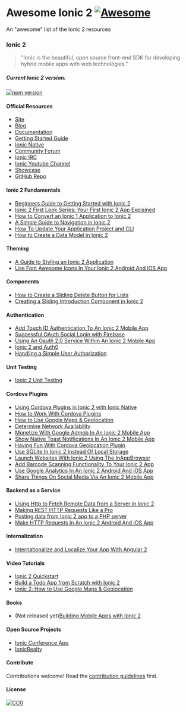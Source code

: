 # Awesome Ionic 2 [![Awesome](https://cdn.rawgit.com/sindresorhus/awesome/d7305f38d29fed78fa85652e3a63e154dd8e8829/media/badge.svg)](https://github.com/sindresorhus/awesome)

An "awesome" list of the Ionic 2 resources 

### Ionic 2
> "Ionic is the beautiful, open source front-end SDK for developing hybrid mobile apps with web technologies."

##### Current Ionic 2 version: 
[![npm version](https://badge.fury.io/js/ionic-framework.svg)](https://badge.fury.io/js/ionic-framework)


#### Official Resources
* [Site](http://ionicframework.com/)
* [Blog](blog.ionic.io/)
* [Documentation](ionicframework.com/docs/v2/)
* [Getting Started Guide](http://ionicframework.com/docs/v2/getting-started/)
* [Ionic Native](https://github.com/driftyco/ionic-native/)
* [Community Forum](http://forum.ionicframework.com/)
* [Ionic IRC](http://webchat.freenode.net/?randomnick=1&channels=%23ionic&uio=d4)
* [Ionic Youtube Channel](https://www.youtube.com/channel/UChYheBnVeCfhCmqZfCUdJQw)
* [Showcase](http://showcase.ionicframework.com/)
* [GitHub Repo](https://github.com/driftyco/ionic/tree/2.0)

#### Ionic 2 Fundamentals
* [Beginners Guide to Getting Started with Ionic 2](http://www.joshmorony.com/beginners-guide-to-getting-started-with-ionic-2/)
* [Ionic 2 First Look Series: Your First Ionic 2 App Explained](http://www.joshmorony.com/ionic-2-first-look-series-your-first-ionic-2-app-explained/)
* [How to Convert an Ionic 1 Application to Ionic 2](http://www.joshmorony.com/how-to-convert-an-ionic-1-application-to-ionic-2/)
* [A Simple Guide to Navigation in Ionic 2](http://www.joshmorony.com/a-simple-guide-to-navigation-in-ionic-2/)
* [How To Update Your Application Project and CLI](http://www.gajotres.net/ionic-2-how-to-update-your-application-project-and-cli/)
* [How to Create a Data Model in Ionic 2](http://www.joshmorony.com/how-to-create-a-data-model-in-ionic-2/)

#### Theming
* [A Guide to Styling an Ionic 2 Application](http://www.joshmorony.com/a-guide-to-styling-an-ionic-2-application/)
* [Use Font Awesome Icons In Your Ionic 2 Android And iOS App](https://www.thepolyglotdeveloper.com/2016/03/use-font-awesome-icons-in-your-ionic-2-android-and-ios-app/)

#### Components
* [How to Create a Sliding Delete Button for Lists](http://www.joshmorony.com/ionic-2-how-to-create-a-sliding-delete-button-for-lists/)
* [Creating a Sliding Introduction Component in Ionic 2](http://www.joshmorony.com/creating-a-sliding-introduction-component-in-ionic-2/)

#### Authentication
* [Add Touch ID Authentication To An Ionic 2 Mobile App](https://www.thepolyglotdeveloper.com/2016/03/add-touch-id-authentication-ionic-2-mobile-app/)
* [Successful OAuth Social Login with Firebase](http://www.gajotres.net/ionic-2-succesfull-oauth-social-login-with-firebase/)
* [Using An Oauth 2.0 Service Within An Ionic 2 Mobile App](https://www.thepolyglotdeveloper.com/2016/01/using-an-oauth-2-0-service-within-an-ionic-2-mobile-app/)
* [Ionic 2 and Auth0](http://blog.ionic.io/ionic-2-and-auth0/)
* [Handling a Simple User Authorization](http://www.gajotres.net/ionic-2-handling-a-simple-user-authorization/)

#### Unit Testing
* [Ionic 2 Unit Testing](http://lathonez.github.io/2016/ionic-2-unit-testing/)

#### Cordova Plugins
* [Using Cordova Plugins in Ionic 2 with Ionic Native](http://www.joshmorony.com/using-cordova-plugins-in-ionic-2-with-ionic-native/)
* [How to Work With Cordova Plugins](http://www.gajotres.net/ionic-2-how-to-use-cordova-plugins/)
* [How to Use Google Maps & Geolocation ](http://www.joshmorony.com/ionic-2-how-to-use-google-maps-geolocation-video-tutorial/)
* [Determine Network Availability](https://www.thepolyglotdeveloper.com/2016/01/determine-network-availability-in-an-ionic-2-mobile-app/)
* [Monetize With Google Admob In An Ionic 2 Mobile App](https://www.thepolyglotdeveloper.com/2016/02/monetize-google-admob-ionic-2-mobile-app/)
* [Show Native Toast Notifications In An Ionic 2 Mobile App](https://www.thepolyglotdeveloper.com/2016/01/show-native-toast-notifications-in-an-ionic-2-mobile-app/)
* [Having Fun With Cordova Geolocation Plugin](http://www.gajotres.net/ionic-2-having-fun-with-cordova-geolocation-plugin/)
* [Use SQLite In Ionic 2 Instead Of Local Storage](https://www.thepolyglotdeveloper.com/2015/12/use-sqlite-in-ionic-2-instead-of-local-storage/)
* [Launch Websites With Ionic 2 Using The InAppBrowser](https://www.thepolyglotdeveloper.com/2016/01/launch-websites-with-ionic-2-using-the-inappbrowser/)
* [Add Barcode Scanning Functionality To Your Ionic 2 App](https://www.thepolyglotdeveloper.com/2016/02/add-barcode-scanning-functionality-to-your-ionic-2-app/)
* [Use Google Analytics In An Ionic 2 Android And iOS App](https://www.thepolyglotdeveloper.com/2016/03/use-google-analytics-in-an-ionic-2-android-and-ios-app/)
* [Share Things On Social Media Via An Ionic 2 Mobile App](https://www.thepolyglotdeveloper.com/2016/02/share-things-on-social-media-via-an-ionic-2-mobile-app/)

#### Backend as a Service
* [Using Http to Fetch Remote Data from a Server in Ionic 2](http://www.joshmorony.com/using-http-to-fetch-remote-data-from-a-server-in-ionic-2/)
* [Making REST HTTP Requests Like a Pro](http://www.gajotres.net/ionic-2-making-rest-http-requests-like-a-pro/)
* [Posting data from Ionic 2 app to a PHP server](http://www.nikola-breznjak.com/blog/ionic2/posting-data-from-ionic-2-app/)
* [Make HTTP Requests In An Ionic 2 Android And iOS App](https://www.thepolyglotdeveloper.com/2016/01/make-http-requests-in-an-ionic-2-android-and-ios-app/)

#### Internalization
* [Internationalize and Localize Your App With Angular 2](http://www.gajotres.net/ionic-2-internationalize-and-localize-your-app-with-angular-2/)

#### Video Tutorials
* [Ionic 2 Quickstart](https://www.udemy.com/ionic-2-quickstart/)
* [Build a Todo App from Scratch with Ionic 2](http://www.joshmorony.com/build-a-todo-app-from-scratch-with-ionic-2-video-tutorial/)
* [Ionic 2: How to Use Google Maps & Geolocation](http://www.joshmorony.com/ionic-2-how-to-use-google-maps-geolocation-video-tutorial/)

#### Books
* (Not released yet)[Building Mobile Apps with Ionic 2](https://www.joshmorony.com/building-mobile-apps-with-ionic-2/)

#### Open Source Projects
* [Ionic Conference App](https://github.com/driftyco/ionic-conference-app)
* [IonicRealty](https://github.com/ccoenraets/ionic2-realty)

#### Contribute
Contributions welcome! Read the [contribution guidelines](CONTRIBUTING.md) first.


#### License
[![CC0](http://i.creativecommons.org/p/zero/1.0/88x31.png)](http://creativecommons.org/publicdomain/zero/1.0/)
